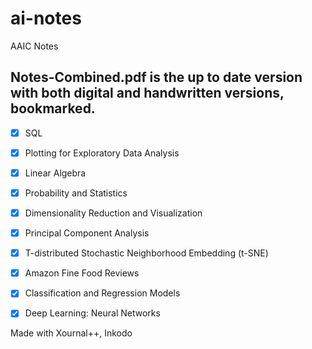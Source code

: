 # ai-notes

AAIC Notes

## Notes-Combined.pdf is the up to date version with both digital and handwritten versions, bookmarked. 

- [x] SQL

- [x] Plotting for Exploratory Data Analysis

- [x] Linear Algebra

- [x] Probability and Statistics

- [x] Dimensionality Reduction and Visualization

- [x] Principal Component Analysis

- [x] T-distributed Stochastic Neighborhood Embedding (t-SNE)

- [x] Amazon Fine Food Reviews

- [X] Classification and Regression Models

- [X] Deep Learning: Neural Networks


Made with Xournal++, Inkodo

